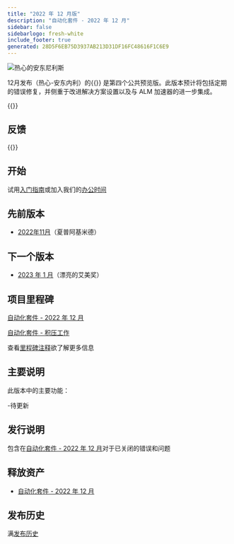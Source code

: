 ```yaml
---
title: "2022 年 12 月版"
description: "自动化套件 - 2022 年 12 月"
sidebar: false
sidebarlogo: fresh-white
include_footer: true
generated: 28D5F6EB75D3937AB213D31DF16FC48616F1C6E9
---
```


<div class="optional">

![热心的安东尼利斯](/images/zealous-antonelli.png)

12月发布（热心-安东内利）的{{<product-name>}} 是第四个公共预览版。此版本预计将包括定期的错误修复，并侧重于改进解决方案设置以及与 ALM 加速器的进一步集成。

</div>

<div class="optional">

{{<presentationStyles>}}

## 反馈

{{<questions name="/content/zh-hans/releases/december-2022.json" completed="感谢您提供反馈" showNavigationButtons="false" locale="zh-hans">}}

</div>

<div class="optional">

## 开始

试用[入门指南](/zh-hans/get-started)或加入我们的[办公时间](/zh-hans/office-hours)

## 先前版本

- [2022年11月](/zh-hans/releases/november-2022)（夏普阿基米德）

## 下一个版本

- [2023 年 1 月](/zh-hans/releases/january-2023)（漂亮的艾美奖）

## 项目里程碑

[自动化套件 - 2022 年 12 月](https://github.com/orgs/microsoft/projects/486/views/5)

[自动化套件 - 积压工作](https://github.com/orgs/microsoft/projects/486/views/1)

查看[里程碑注释](/zh-hans/releases/milestones)欲了解更多信息

## 主要说明

此版本中的主要功能：

-待更新

## 发行说明

包含在[自动化套件 - 2022 年 12 月](https://github.com/microsoft/powercat-automation-kit/releases/tag/AutomationKit-December2022)对于已关闭的错误和问题

## 释放资产

- [自动化套件 - 2022 年 12 月](https://github.com/microsoft/powercat-automation-kit/releases/tag/AutomationKit-December2022)

## 发布历史

满[发布历史](/zh-hans/releases)

</div>
